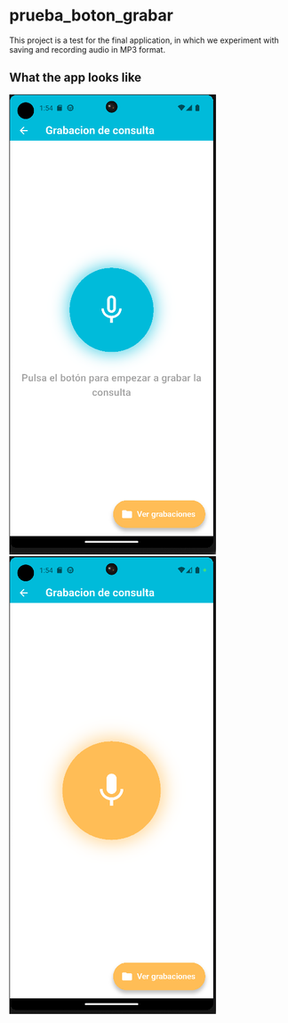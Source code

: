 # prueba_boton_grabar

This project is a test for the final application, in which we experiment with saving and recording audio in MP3 format.

## What the app looks like

![app idle](/images/app_idle.png)
![app while recording](/images/app_recording.png)
